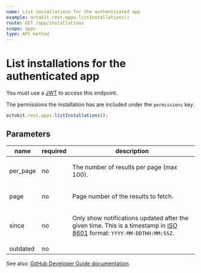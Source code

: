 ```yaml
---
name: List installations for the authenticated app
example: octokit.rest.apps.listInstallations()
route: GET /app/installations
scope: apps
type: API method
---
```


# List installations for the authenticated app

You must use a [JWT](https://docs.github.com/enterprise-cloud@latest//apps/building-github-apps/authenticating-with-github-apps/#authenticating-as-a-github-app) to access this endpoint.

The permissions the installation has are included under the `permissions` key.

```js
octokit.rest.apps.listInstallations();
```

## Parameters

<table>
  <thead>
    <tr>
      <th>name</th>
      <th>required</th>
      <th>description</th>
    </tr>
  </thead>
  <tbody>
    <tr><td>per_page</td><td>no</td><td>

The number of results per page (max 100).

</td></tr>
<tr><td>page</td><td>no</td><td>

Page number of the results to fetch.

</td></tr>
<tr><td>since</td><td>no</td><td>

Only show notifications updated after the given time. This is a timestamp in [ISO 8601](https://en.wikipedia.org/wiki/ISO_8601) format: `YYYY-MM-DDTHH:MM:SSZ`.

</td></tr>
<tr><td>outdated</td><td>no</td><td>

</td></tr>
  </tbody>
</table>

See also: [GitHub Developer Guide documentation](https://docs.github.com/enterprise-cloud@latest//rest/reference/apps#list-installations-for-the-authenticated-app).
